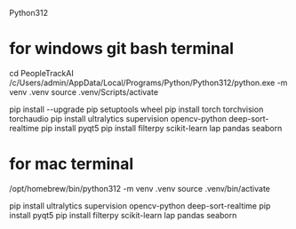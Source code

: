 Python312

# for windows git bash terminal
cd PeopleTrackAI
/c/Users/admin/AppData/Local/Programs/Python/Python312/python.exe -m venv .venv
source .venv/Scripts/activate

pip install --upgrade pip setuptools wheel
pip install torch torchvision torchaudio
pip install ultralytics supervision opencv-python deep-sort-realtime
pip install pyqt5
pip install filterpy scikit-learn lap pandas seaborn


# for mac terminal
/opt/homebrew/bin/python312 -m venv .venv
source .venv/bin/activate

<!-- pip install --upgrade pip setuptools wheel
pip install torch torchvision torchaudio -->
pip install ultralytics supervision opencv-python deep-sort-realtime
pip install pyqt5
pip install filterpy scikit-learn lap pandas seaborn
